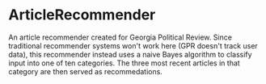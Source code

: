 ArticleRecommender
==================

An article recommender created for Georgia Political Review. Since traditional recommender systems won't work here (GPR doesn't track user data), this recommender instead uses a naive Bayes algorithm to classify input into one of ten categories. The three most recent articles in that category are then served as recommedations. 
